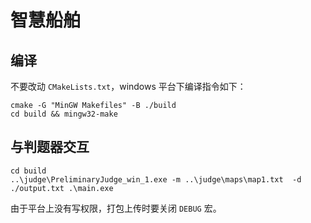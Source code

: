 # 智慧船舶
## 编译
不要改动 `CMakeLists.txt`，windows 平台下编译指令如下：
```
cmake -G "MinGW Makefiles" -B ./build
cd build && mingw32-make
```

## 与判题器交互
```
cd build
..\judge\PreliminaryJudge_win_1.exe -m ..\judge\maps\map1.txt  -d ./output.txt .\main.exe
```

由于平台上没有写权限，打包上传时要关闭 `DEBUG` 宏。